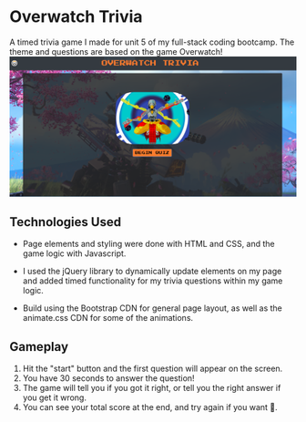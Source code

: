 Overwatch Trivia
=======================================
A timed trivia game I made for unit 5 of my full-stack coding bootcamp. The theme and questions are based on the game Overwatch!   
![demo image](assets/images/trivia-cover.PNG)

## Technologies Used
+ Page elements and styling were done with HTML and CSS, and the game logic with Javascript. 
  
+ I used the jQuery library to dynamically update elements on my page and added timed functionality for my trivia questions within my game logic. 
  
+ Build using the Bootstrap CDN for general page layout, as well as the animate.css CDN for some of the animations.

## Gameplay

1. Hit the "start" button and the first question will appear on the screen.
2. You have 30 seconds to answer the question!
3. The game will tell you if you got it right, or tell you the right answer if you get it wrong.
4. You can see your total score at the end, and try again if you want :2nd_place_medal:.